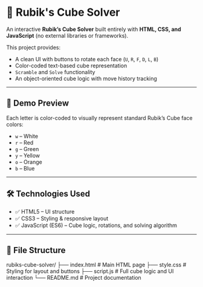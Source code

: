 # 🧩 Rubik's Cube Solver

An interactive **Rubik’s Cube Solver** built entirely with **HTML, CSS, and JavaScript** (no external libraries or frameworks).

This project provides:
- A clean UI with buttons to rotate each face (`U`, `R`, `F`, `D`, `L`, `B`)
- Color-coded text-based cube representation
- `Scramble` and `Solve` functionality
- An object-oriented cube logic with move history tracking

---

## 📸 Demo Preview


Each letter is color-coded to visually represent standard Rubik’s Cube face colors:
- `w` – White
- `r` – Red
- `g` – Green
- `y` – Yellow
- `o` – Orange
- `b` – Blue

---

## 🛠️ Technologies Used

- ✅ HTML5 – UI structure
- ✅ CSS3 – Styling & responsive layout
- ✅ JavaScript (ES6) – Cube logic, rotations, and solving algorithm

---

## 📂 File Structure

rubiks-cube-solver/
├── index.html # Main HTML page
├── style.css # Styling for layout and buttons
├── script.js # Full cube logic and UI interaction
└── README.md # Project documentation
